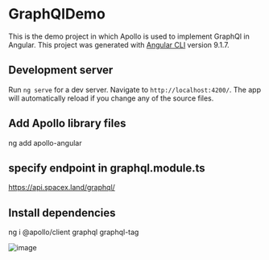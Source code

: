 # GraphQlDemo

This is the demo project in which Apollo is used to implement GraphQl in Angular. This project was generated with [Angular CLI](https://github.com/angular/angular-cli) version 9.1.7.

## Development server

Run `ng serve` for a dev server. Navigate to `http://localhost:4200/`. The app will automatically reload if you change any of the source files.

## Add Apollo library files
ng add apollo-angular 

## specify endpoint in graphql.module.ts
https://api.spacex.land/graphql/

## Install dependencies
ng i @apollo/client graphql  graphql-tag

![image](https://user-images.githubusercontent.com/4116258/111042063-69ffd480-8461-11eb-8107-00d5cf827802.png)
